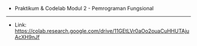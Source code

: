 - Praktikum & Codelab Modul 2 - Pemrograman Fungsional
---
- Link: https://colab.research.google.com/drive/11GEtLVr0aOo2ouaCuHHUTAjuAcXH9nJf
